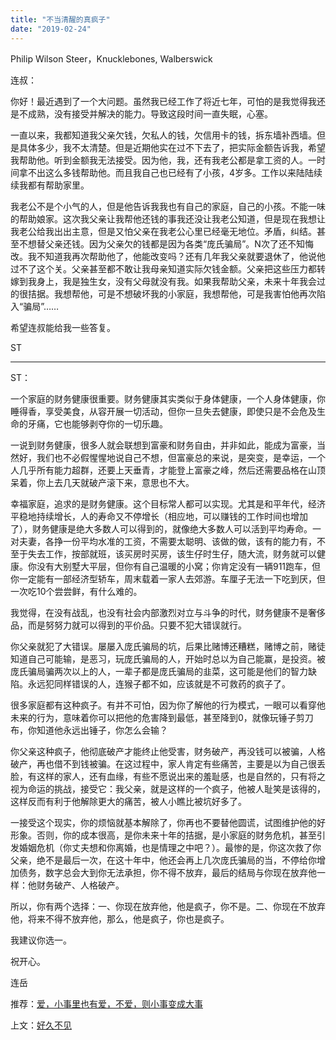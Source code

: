 ```yaml
---
title: "不当清醒的真疯子"
date: "2019-02-24"
---
```


Philip Wilson Steer，Knucklebones, Walberswick

连叔：

你好！最近遇到了一个大问题。虽然我已经工作了将近七年，可怕的是我觉得我还是不成熟，没有接受并解决的能力。导致这段时间一直失眠，心塞。

一直以来，我都知道我父亲欠钱，欠私人的钱，欠信用卡的钱，拆东墙补西墙。但是具体多少，我不太清楚。但是近期他实在过不下去了，把实际金额告诉我，希望我帮助他。听到金额我无法接受。因为他，我，还有我老公都是拿工资的人。一时间拿不出这么多钱帮助他。而且我自己也已经有了小孩，4岁多。工作以来陆陆续续我都有帮助家里。

我老公不是个小气的人，但是他告诉我我也有自己的家庭，自己的小孩。不能一味的帮助娘家。这次我父亲让我帮他还钱的事我还没让我老公知道，但是现在我想让我老公给我出出主意，但是又怕父亲在我老公心里已经毫无地位。矛盾，纠结。甚至不想替父亲还钱。因为父亲欠的钱都是因为各类“庞氏骗局”。N次了还不知悔改。我不知道我再次帮助他了，他能改变吗？还有几年我父亲就要退休了，他说他过不了这个关。父亲甚至都不敢让我母亲知道实际欠钱金额。父亲把这些压力都转嫁到我身上，我是独生女，没有父母就没有我。如果我帮助父亲，未来十年我会过的很拮据。我想帮他，可是不想破坏我的小家庭，我想帮他，可是我害怕他再次陷入“骗局”……

希望连叔能给我一些答复。

ST

* * *

ST：

一个家庭的财务健康很重要。财务健康其实类似于身体健康，一个人身体健康，你睡得香，享受美食，从容开展一切活动，但你一旦失去健康，即使只是不会危及生命的牙痛，它也能够剥夺你的一切乐趣。

一说到财务健康，很多人就会联想到富豪和财务自由，并非如此，能成为富豪，当然好，我们也不必假惺惺地说自己不想，但富豪总的来说，是突变，是幸运，一个人几乎所有能力超群，还要上天垂青，才能登上富豪之峰，然后还需要品格在山顶呆着，你上去几天就破产滚下来，意思也不大。

幸福家庭，追求的是财务健康。这个目标常人都可以实现。尤其是和平年代，经济平稳地持续增长，人的寿命又不停增长（相应地，可以赚钱的工作时间也增加了），财务健康是绝大多数人可以得到的，就像绝大多数人可以活到平均寿命。一对夫妻，各挣一份平均水准的工资，不需要太聪明、该做的做，该有的能力有，不至于失去工作，按部就班，该买房时买房，该生仔时生仔，随大流，财务就可以健康。你没有大别墅大平层，但你有自己温暖的小窝；你肯定没有一辆911跑车，但你一定能有一部经济型轿车，周末载着一家人去郊游。车厘子无法一下吃到厌，但一次吃10个尝尝鲜，有什么难的。

我觉得，在没有战乱，也没有社会内部激烈对立与斗争的时代，财务健康不是奢侈品，而是努努力就可以得到的平价品。只要不犯大错误就行。

你父亲就犯了大错误。屡屡入庞氏骗局的坑，后果比赌博还糟糕，赌博之前，赌徒知道自己可能输，是恶习，玩庞氏骗局的人，开始时总以为自己能赢，是投资。被庞氏骗局骗两次以上的人，一辈子都是庞氏骗局的韭菜，这可能是他们的智力缺陷。永远犯同样错误的人，连猴子都不如，应该就是不可救药的疯子了。

很多家庭都有这种疯子。有并不可怕，因为你了解他的行为模式，一眼可以看穿他未来的行为，意味着你可以把他的危害降到最低，甚至降到0，就像玩锤子剪刀布，你知道他永远出锤子，你怎么会输？

你父亲这种疯子，他彻底破产才能终止他受害，财务破产，再没钱可以被骗，人格破产，再也借不到钱被骗。在这过程中，家人肯定有些痛苦，主要是以为自己很丢脸，有这样的家人，还有血缘，有些不愿说出来的羞耻感，也是自然的，只有将之视为命运的挑战，接受它：我父亲，就是这样的一个疯子，他被人耻笑是该得的，这样反而有利于他解除更大的痛苦，被人小瞧比被坑好多了。

一接受这个现实，你的烦恼就基本解除了，你再也不要替他圆谎，试图维护他的好形象。否则，你的成本很高，是你未来十年的拮据，是小家庭的财务危机，甚至引发婚姻危机（你丈夫想和你离婚，也是情理之中吧？）。最惨的是，你这次救了你父亲，绝不是最后一次，在这十年中，他还会再上几次庞氏骗局的当，不停给你增加债务，数字总会大到你无法承担，你不得不放弃，最后的结局与你现在放弃他一样：他财务破产、人格破产。

所以，你有两个选择：一、你现在放弃他，他是疯子，你不是。二、你现在不放弃他，将来不得不放弃他，那么，他是疯子，你也是疯子。

我建议你选一。

祝开心。

连岳

推荐：[爱，小事里也有爱，不爱，则小事变成大事](http://mp.weixin.qq.com/s?__biz=MjM5NDU0Mjk2MQ==&mid=2651632610&idx=1&sn=3104c5f08696a07172f0f7b231da822e&chksm=bd7e37fc8a09beea8f0704fe8dee84705ef67d94957afc1a00054802acf6aa2512a1b0176dff&scene=21#wechat_redirect)

上文：[好久不见](http://mp.weixin.qq.com/s?__biz=MjM5NDU0Mjk2MQ==&mid=2651632671&idx=1&sn=3e26e060bfca936aa83bb75c8d0cc45c&chksm=bd7e30018a09b9175aad44aa167cecbe382aac3b760ab5d877b47ce09fc524416fed17f35ab8&scene=21#wechat_redirect)
